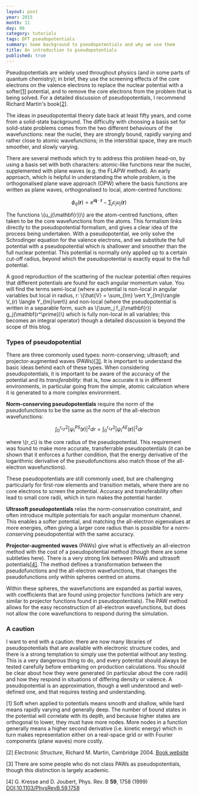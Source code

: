 ```yaml
---
layout: post
year: 2015
month: 11
day: 06
category: tutorials
tags: DFT pseudopotentials
summary: Some background to pseudopotentials and why we use them
title: An introduction to pseudopotentials
published: true
---
```

Pseudopotentials are widely used throughout physics (and in some parts of
quantum chemistry); in brief, they use the screening effects of the core
electrons on the valence electrons to replace the nuclear potential with a
softer[[1]](#R1) potential, and to remove the core electrons from the problem
that is being solved.  For a detailed discussion of pseudopotentials,
I recommend Richard Martin's book[[2]](#R2).

The ideas in pseudopotential theory date back at least fifty years, and come
from a solid-state background.  The difficulty with choosing a basis set for
solid-state problems comes from the two different behaviours of the
wavefunctions: near the nuclei, they are strongly bound, rapidly varying and
rather close to atomic wavefunctions; in the interstitial space, they are much
smoother, and slowly varying.

There are several methods which try to address this problem head-on, by
using a basis set with both characters: atomic-like functions near the nuclei,
supplemented with plane waves (e.g. the FLAPW method).  An early approach,
which is helpful in understanding the whole problem, is the orthogonalised
plane wave approach (OPW) where the basis functions are written as plane
waves, orthogonalised to local, atom-centred functions:

$$
\phi_q(\mathbf{r}) = e^{i\mathbf{q}\cdot\mathbf{r}} - \sum_j c_j u_j(\mathbf{r})
$$

The functions \\(u\_j(\mathbf{r})\\) are the atom-centred functions, often taken
to be the core wavefunctions from the atoms.  This formalism links directly to
the pseudopotential formalism, and gives a clear idea of the process being
undertaken.  With a pseudopotential, we only solve the Schrodinger equation for
the valence electrons, and we substitute the full potential with a
pseudopotential which is shallower and smoother than the full nuclear potential.
This potential is normally only applied up to a certain cut-off radius, beyond
which the pseudopotential is exactly equal to the full potential.

A good reproduction of the scattering of the nuclear potential often requires
that different potentials are found for each angular momentum value.  You  will
find the terms semi-local (where a potential is non-local in angular variables
but local in radius, r: \\(\hat{V} = \sum\_{lm} \vert Y\_{lm}\rangle V\_(r)
\langle Y\_{lm}\vert\\) and non-local (where the pseudopotential is written in
a separable form, such as \\(\sum\_j f_j(\mathbf{r}) g_j(\mathbf{r^\prime})\\)
which is fully non-local in all variables; this becomes an integral operator)
though a detailed discussion is beyond the scope of this blog.

### Types of pseudopotential

There are three commonly used types: norm-conserving; ultrasoft; and
projector-augmented waves (PAWs)[[3]](#R3).  It is important to understand the
basic ideas behind each of these types.  When considering pseudopotentials, it
is important to be aware of the accuracy of the potential and its
*transferability*: that is,  how accurate it is in different environments, in
particular going from the simple, atomic calculation where it is generated to
a more complex environment.

**Norm-conserving pseudopotentials** require the norm of the pseudofunctions to be
the same as the norm of the all-electron wavefunctions:

$$
\int_0^{r_c} r^2 \vert \psi^{PS}_i(\mathbf{r})\vert^2 dr =
\int_0^{r_c} r^2 \vert \psi^{AE}_i(\mathbf{r})\vert^2 dr
$$

where \\(r\_c\\) is the core radius of the pseudopotential.  This requirement
was found to make more accurate, transferrable pseudopotentials (it can be shown
that it enforces a further condition, that the energy derivative of the
logarithmic derivative of the pseudofunctions also match those of the
all-electron wavefunctions).

These pseudopotentials are still commonly used, but are challenging particularly
for first-row elements and transition metals, where there are no core electrons
to screen the potential.  Accuracy and transferability often lead to small
core radii, which in turn makes the potential harder.

**Ultrasoft pseudopotentials** relax the norm-conservation constraint, and often
introduce multiple potentials for each angular momentum channel.  This enables
a softer potential, and matching the all-electron eigenvalues at more energies,
often giving a larger core radius than is possible for a norm-conserving pseudopotential
with the same accuracy.

**Projector-augmented waves** (PAWs) give what is effectively an all-electron
method with the cost of a pseudopotential method (though there are some
subtleties here).  There is a very strong link between PAWs and ultrasoft
potentials[[4]](#R4).  The method defines a transformation between the
pseudofunctions and the all-electron wavefunctions, that changes the
pseudofunctions only within spheres centred on atoms.

Within these spheres, the wavefunctions are expanded as partial waves, with
coefficients that are found using projector functions (which are very similar
to projector functions found in pseudopotentials).  The PAW method allows for
the easy reconstruction of all-electron wavefunctions, but does not allow the
core wavefunctions to respond during the simulation.

### A caution

I want to end with a caution: there are now many libraries of pseudopotentials
that are available with electronic structure codes, and there is a strong
temptation to simply use the potential without any testing.  This is a very
dangerous thing to do, and every potential should always be tested carefully
before embarking on production calculations.  You should be clear about how
they were generated (in particular about the core radii) and how they respond
in situations of differing density or valence.  A pseudopotential is an
approximation, though a well understood and well-defined one, and that requires
testing and understanding.

<a name="R1">[1]</a> Soft when applied to potentials means smooth and shallow,
while hard means rapidly varying and generally deep.  The number of bound
states in the potential will correlate with its depth, and because higher
states are orthogonal to lower, they must have more nodes.  More nodes in a
function generally means a higher second derivative (i.e. kinetic energy)
which in turn makes representation either on a real-space grid or with
Fourier components (plane waves) more costly.

<a name="R2">[2]</a> *Electronic Structure*, Richard M. Martin, Cambridge 2004.
[Book website](http://electronicstructure.org)

<a name="R3">[3]</a> There are some people who do not class PAWs as
pseudopotentials, though this distinction is largely academic.

<a name="R4">[4]</a> G. Kresse and D. Joubert, Phys. Rev. B **59**, 1758 (1999)
[DOI:10.1103/PhysRevB.59.1758](http://dx.doi.org/10.1103/PhysRevB.59.1758)
